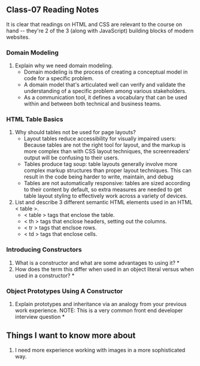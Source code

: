 ## Class-07 Reading Notes  
<p>It is clear that readings on HTML and CSS are relevant to the course on hand -- they're 2 of the 3 (along with JavaScript) building blocks of modern websites.</p>

### Domain Modeling

1. Explain why we need domain modeling.
    * Domain modeling is the process of creating a conceptual model in code for a specific problem.
    * A domain model that's articulated well can verify and validate the understanding of a specific problem among various stakeholders.
    * As a communication tool, it defines a vocabulary that can be used within and between both technical and business teams.

### HTML Table Basics

1. Why should tables not be used for page layouts?
    * Layout tables reduce accessibility for visually impaired users:  Because tables are not the right tool for layout, and the markup is more complex than with CSS layout techniques, the screenreaders' output will be confusing to their users.
    * Tables produce tag soup: table layouts generally involve more complex markup structures than proper layout techniques. This can result in the code being harder to write, maintain, and debug
    * Tables are not automatically responsive: tables are sized according to their content by default, so extra measures are needed to get table layout styling to effectively work across a variety of devices.
2. List and describe 3 different semantic HTML elements used in an HTML < table >.
    * < table > tags that enclose the table.
    * < th > tags that enclose headers, setting out the columns.
    * < tr > tags that enclsoe rows.
    * < td > tags that enclose cells.

### Introducing Constructors

1. What is a constructor and what are some advantages to using it?
    * 
2. How does the term this differ when used in an object literal versus when used in a constructor?
    * 

### Object Prototypes Using A Constructor

1. Explain prototypes and inheritance via an analogy from your previous work experience.
NOTE: This is a very common front end developer interview question
    * 




## Things I want to know more about

1. I need more experience working with images in a more sophisticated way.